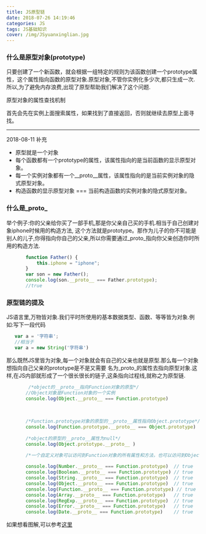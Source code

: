 ```yaml
---
title: JS原型链
date: 2018-07-26 14:19:46
categories: JS
tags: JS基础知识
cover: /img/JSyuanxinglian.jpg
---
```


### 什么是原型对象(prototype)

只要创建了一个新函数，就会根据一组特定的规则为该函数创建一个prototype属性，这个属性指向函数的原型对象.原型对象,不管你实例化多少次,都只生成一次. 所以,为了避免内存浪费,出现了原型帮助我们解决了这个问题.

原型对象的属性查找机制

首先会先在实例上面搜索属性，如果找到了直接返回，否则就继续去原型上面寻找。

---
2018-08-11 补充

* 原型就是一个对象
* 每个函数都有一个prototype的属性，该属性指向的是当前函数的显示原型对象。
* 每一个实例对象都有一个__proto__属性，该属性指向的是当前实例对象的隐式原型对象。
* 构造函数的显示原型对象 === 当前构造函数的实例对象的隐式原型对象。

### 什么是_proto_

举个例子:你的父亲给你买了一部手机,那是你父亲自己买的手机.相当于自己创建对象iphone时候用的构造方法, 这个方法就是prototype。那作为儿子的你不可能是别人的儿子,你得指向你自己的父亲,所以你需要通过_proto_指向你父亲创造你时所用的构造方法.

```javascript
       function Father() {
           this.iphone = "iphone";
       }
       var son = new Father();
       console.log(son.__proto__ === Father.prototype);
       //true
```
### 原型链的提及

JS语言里,万物皆对象.我们平时所使用的基本数据类型、函数、等等皆为对象.例如:写下一段代码
```javascript
   var a = '字符串';
   //相当于
   var a = new String('字符串')
```
那么既然JS里皆为对象,每一个对象就会有自己的父亲也就是原型.那么每一个对象想指向自己父亲的prototype是不是又需要
名为_proto_的属性去指向原型对象.这样,在JS内部就形成了一个很长很长的链子,这条指向过程线,就称之为原型链.

```javascript
        /*object的__proto__指向Function对象的原型*/
       //Object对象是Function对象的一个实例
       console.log(Object.__proto__ === Function.prototype)
   
   
   
       /*Function.prototype对象的原型的__proto__属性指向Object.prototype*/
       console.log(Function.prototype.__proto__ === Object.prototype)
   
       /*object的原型的__proto__属性为null*/
       console.log(Object.prototype.__proto__ )
   
       /*一个自定义对象可以访问到Function对象的所有属性和方法，也可以访问到Object对象的所有属性和方法*/
```


```javascript
       console.log(Number.__proto__ === Function.prototype)  // true
       console.log(Boolean.__proto__ === Function.prototype) // true
       console.log(String.__proto__ === Function.prototype)  // true
       console.log(Object.__proto__ === Function.prototype)  // true
       console.log(Function.__proto__ === Function.prototype) // true
       console.log(Array.__proto__ === Function.prototype)   // true
       console.log(RegExp.__proto__ === Function.prototype)  // true
       console.log(Error.__proto__ === Function.prototype)   // true
       console.log(Date.__proto__ === Function.prototype)    // true
```
如果想看图解,可以参考[这里](https://www.cnblogs.com/libin-1/p/5820550.html)



 